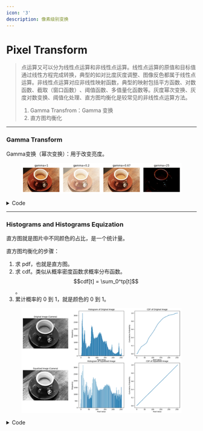 ```yaml
---
icon: '3'
description: 像素级别变换
---
```


# Pixel Transform

> 点运算又可以分为线性点运算和非线性点运算。线性点运算的原值和目标值通过线性方程完成转换，典型的如对比度灰度调整、图像反色都属于线性点运算。非线性点运算对应非线性映射函数，典型的映射包括平方函数、对数函数、截取（窗口函数）​、阈值函数、多值量化函数等。灰度幂次变换、灰度对数变换、阈值化处理、直方图均衡化是较常见的非线性点运算方法。
>
> 1. Gamma Transfrom：Gamma 变换
> 2. 直方图均衡化

***

### Gamma Transform

Gamma变换（幂次变换）：用于改变亮度。

<figure><img src="../.gitbook/assets/image (5).png" alt=""><figcaption></figcaption></figure>

<details>

<summary>Code</summary>

```python
from skimage import data,io,exposure
from matplotlib import pyplot as plt

image=data.coffee()

for i,gamma in enumerate([1,0.2,0.67,25]):
    plt.subplot(1,4,i+1)
    plt.title(f'gamma={gamma}')
    plt.axis('off')
    io.imshow(exposure.adjust_gamma(image,gamma))
plt.show()
```

</details>

***

### Histograms and Histograms Equization

直方图就是图片中不同颜色的占比，是一个统计量。

直方图均衡化的步骤：

1. 求 pdf，也就是直方图。
2. 求 cdf。类似从概率密度函数求概率分布函数。$$cdf[t] = \sum_0^tp[t]$$。
3. 累计概率的 0 到 1，就是颜色的 0 到 1。

<figure><img src="../.gitbook/assets/image (6).png" alt=""><figcaption></figcaption></figure>

<details>

<summary>Code</summary>

```python
import numpy as np
import matplotlib.pyplot as plt
from skimage import data, color

def calculate_histogram(image):
    """计算图像的直方图"""
    # 确定可能的灰度级别
    levels = np.arange(0, 257)
    # 计算并返回直方图
    histogram, _ = np.histogram(image, bins=levels, density=False)
    return histogram

def calculate_cdf(histogram):
    """计算累积分布函数（CDF）"""
    cdf = histogram.cumsum()
    # 归一化CDF
    cdf_normalized = cdf / float(cdf[-1])
    return cdf_normalized

def equalize_histogram(image):
    """均衡化直方图"""
    # 计算原始图像的直方图
    histogram = calculate_histogram(image)
    # 计算CDF
    cdf = calculate_cdf(histogram)
    # 映射原始图像的像素值
    image_equalized = np.interp(image, np.arange(0, 256), cdf * 255)
    return image_equalized.astype('uint8')

# 使用skimage的案例图片：camera
image_camera = np.clip(color.rgb2gray(data.coffee())*255.0,0,255).astype(np.uint8)

# 均衡化图像
image_equalized = equalize_histogram(image_camera)

# 可视化
fig, ax = plt.subplots(2, 3, figsize=(12, 12))

# 原始图像
ax[0, 0].imshow(image_camera, cmap='gray')
ax[0, 0].set_title('Original Image (Camera)')
ax[0, 0].axis('off')

# 原始直方图
ax[0, 1].bar(np.arange(0, 256), calculate_histogram(image_camera))
ax[0, 1].set_title('Histogram of Original Image')
ax[0, 1].set_xlabel('Pixel Value')
ax[0, 1].set_ylabel('Frequency')

# 均衡化后的CDF
ax[0, 2].plot(np.arange(0, 256), calculate_cdf(calculate_histogram(image_camera)))
ax[0, 2].set_title('CDF of Original Image')
ax[0, 2].set_xlabel('Pixel Value')
ax[0, 2].set_ylabel('Cumulative Probability')

# 均衡化后的图像
ax[1, 0].imshow(image_equalized, cmap='gray')
ax[1, 0].set_title('Equalized Image (Camera)')
ax[1, 0].axis('off')

# 均衡化后直方图
ax[1, 1].bar(np.arange(0, 256), calculate_histogram(image_equalized))
ax[1, 1].set_title('Histogram of Equalized Image')
ax[1, 1].set_xlabel('Pixel Value')
ax[1, 1].set_ylabel('Frequency')

# 均衡化后的CDF
ax[1, 2].plot(np.arange(0, 256), calculate_cdf(calculate_histogram(image_equalized)))
ax[1, 2].set_title('CDF of Equalized Image')
ax[1, 2].set_xlabel('Pixel Value')
ax[1, 2].set_ylabel('Cumulative Probability')

plt.tight_layout()
plt.show()

```

</details>
